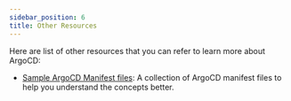 ```yaml
---
sidebar_position: 6
title: Other Resources
---
```


Here are list of other resources that you can refer to learn more about ArgoCD:

- [Sample ArgoCD Manifest files](https://github.com/Pradumnasaraf/DevOps/tree/main/docs/argocd/manifests): A collection of ArgoCD manifest files to help you understand the concepts better.
